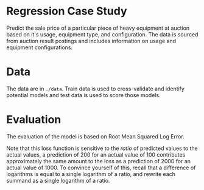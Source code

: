 Regression Case Study
======================

Predict the sale price of a particular piece of heavy equipment at auction
based on it's usage, equipment type, and configuration.  The data is sourced
from auction result postings and includes information on usage and
equipment configurations.

Data
======================
The data are in `./data`. Train data is used to cross-validate and identify
potential models and test data is used to score those models.

Evaluation
======================
The evaluation of the model is based on Root Mean Squared Log Error.

Note that this loss function is sensitive to the *ratio* of predicted values to
the actual values, a prediction of 200 for an actual value of 100 contributes
approximately the same amount to the loss as a prediction of 2000 for an actual
value of 1000.  To convince yourself of this, recall that a difference of
logarithms is equal to a single logarithm of a ratio, and rewrite each summand
as a single logarithm of a ratio.
